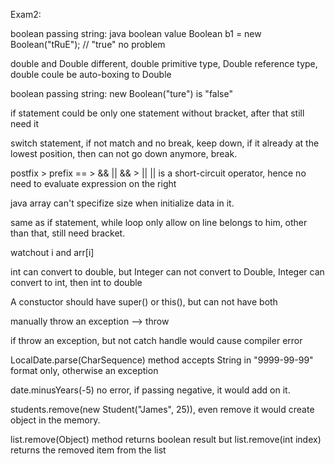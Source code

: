 Exam2:

boolean passing string: java boolean value Boolean b1 = new Boolean("tRuE"); // "true" no problem

double and Double different, double primitive type, Double reference type, double coule be auto-boxing to Double

boolean passing string: new Boolean("ture") is "false"

if statement could be only one statement without bracket, after that still need it

switch statement, if not match and no break, keep down, if it already at the lowest position, then can not go down anymore, break.

postfix > prefix
== > && ||
&& > ||
|| is a short-circuit operator, hence no need to evaluate expression on the right

java array can't specifize size when initialize data in it.

same as if statement, while loop only allow on line belongs to him, other than that, still need bracket.

watchout i and arr[i]

int can convert to double, but Integer can not convert to Double,
Integer can convert to int, then int to double

A constuctor should have super() or this(), but can not have both

manually throw an exception --> throw

if throw an exception, but not catch handle would cause compiler error

LocalDate.parse(CharSequence) method accepts String in "9999-99-99" format only, otherwise an exception

date.minusYears(-5) no error, if passing negative, it would add on it.

students.remove(new Student("James", 25)), even remove it would create object in the memory.

list.remove(Object) method returns boolean result but list.remove(int index) returns the removed item from the list

